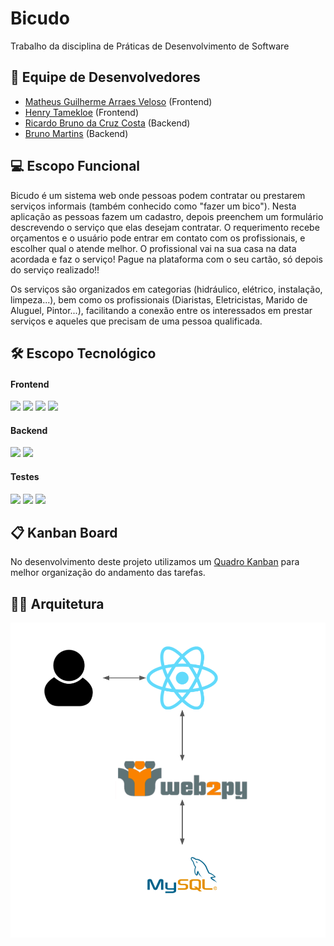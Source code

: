 # Bicudo
Trabalho da disciplina de Práticas de Desenvolvimento de Software

## 👥 Equipe de Desenvolvedores

- [Matheus Guilherme Arraes Veloso](https://github.com/MaMiotto) (Frontend)
- [Henry Tamekloe](https://github.com/henrany) (Frontend)
- [Ricardo Bruno da Cruz Costa](https://github.com/ricardobrunoc) (Backend)
- [Bruno Martins](https://github.com/tutu-git) (Backend)

## 💻 Escopo Funcional

Bicudo é um sistema web onde pessoas podem contratar ou prestarem serviços informais (também conhecido como "fazer um bico"). Nesta aplicação as pessoas fazem um cadastro, depois preenchem um formulário descrevendo o serviço que elas desejam contratar. O requerimento recebe orçamentos e o usuário pode entrar em contato com os profissionais, e escolher qual o atende melhor. O profissional vai na sua casa na data acordada e faz o serviço! Pague na plataforma com o seu cartão, só depois do serviço realizado!!

Os serviços são organizados em categorias (hidráulico, elétrico, instalação, limpeza...), bem como os profissionais (Diaristas, Eletricistas, Marido de Aluguel, Pintor...), facilitando a conexão entre os interessados em prestar serviços e aqueles que precisam de uma pessoa qualificada.

## 🛠 Escopo Tecnológico
#### Frontend
<p>
  <img src="https://img.shields.io/badge/html5%20-%23E34F26.svg?&style=for-the-badge&logo=html5&logoColor=white"/>
  <img src="https://img.shields.io/badge/css3%20-%231572B6.svg?&style=for-the-badge&logo=css3&logoColor=white"/>
  <img src="https://img.shields.io/badge/javascript%20-%23323330.svg?&style=for-the-badge&logo=javascript&logoColor=%23F7DF1E"/>
  <img src="https://img.shields.io/badge/react%20-%2320232a.svg?&style=for-the-badge&logo=react&logoColor=%2361DAFB"/>
</p>

#### Backend

<p>
  <img src="https://img.shields.io/badge/Python-14354C?style=for-the-badge&logo=python&logoColor=white"/>
  <img src="https://img.shields.io/badge/MySQL-326072?style=for-the-badge&logo=mysql&logoColor=white"/>
</p>

#### Testes

<p>
  <img src="https://img.shields.io/badge/Cypress-17202C?style=for-the-badge&logo=cypress&logoColor=white"/>
  <img src="https://img.shields.io/badge/Unittest-a6e22e?style=for-the-badge&logo=python&logoColor=black"/>
  <img src="https://img.shields.io/badge/QUnit.js-9e2f96?style=for-the-badge&logo=javascript&logoColor=white"/>
</p>

## 📋 Kanban Board

No desenvolvimento deste projeto utilizamos um [Quadro Kanban](https://github.com/MaMiotto/bicudo/projects/1) para melhor organização do andamento das tarefas. 

## 👷🏻 Arquitetura

![Arquitetura](arquitetura.png)
